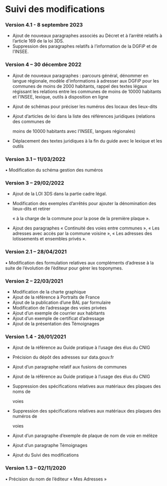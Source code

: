 # Suivi des modifications

### Version 4.1 - 8 septembre 2023

* Ajout de nouveaux paragraphes associés au Décret et à l’arrêté relatifs à l’article 169 de la loi 3DS.
* Suppression des paragraphes relatifs à l’information de la DGFiP et de l’INSEE.

### Version 4 – 30 décembre 2022

* Ajout de nouveaux paragraphes : parcours général, dénommer en langue régionale, modèle d'informations à adresser aux DGFiP pour les communes de moins de 2000 habitants, rappel des textes légaux régissant les relations entre les communes de moins de 10000 habitants et l'INSEE, lexique, outils à disposition en ligne
* Ajout de schémas pour préciser les numéros des locaux des lieux-dits
*   Ajout d’articles de loi dans la liste des références juridiques (relations des communes de

    moins de 10000 habitants avec l’INSEE, langues régionales)
* Déplacement des textes juridiques à la fin du guide avec le lexique et les outils&#x20;

### Version 3.1 – 11/03/2022

• Modification du schéma gestion des numéros&#x20;

### Version 3 – 29/02/2022

* Ajout de la LOI 3DS dans la partie cadre légal.
*   Modification des exemples d’arrêtés pour ajouter la dénomination des lieux-dits et retirer

    « à la charge de la commune pour la pose de la première plaque ».
* Ajout des paragraphes « Continuité des voies entre communes », « Les adresses avec accès par la commune voisine », « Les adresses des lotissements et ensembles privés ».

### Version 2.1 – 28/04/2021

• Modification des formulation relatives aux compléments d’adresse à la suite de l’évolution de l’éditeur pour gérer les toponymes.

### Version 2 – 22/03/2021

* Modification de la charte graphique
* Ajout de la référence à Portraits de France
* Ajout de la publication d’une BAL par formulaire
* Modification de l’adressage des voies privées
* Ajout d’un exemple de courrier aux habitants
* Ajout d’un exemple de certificat d’adressage
* Ajout de la présentation des Témoignages

### Version 1.4 - 26/01/2021

* Ajout de la référence au Guide pratique à l’usage des élus du CNIG
* Précision du dépôt des adresses sur data.gouv.fr
* Ajout d’un paragraphe relatif aux fusions de communes
* Ajout de la référence au Guide pratique à l’usage des élus du CNIG
*   Suppression des spécifications relatives aux matériaux des plaques des noms de

    voies
*   Suppression des spécifications relatives aux matériaux des plaques des numéros de

    voies
* Ajout d’un paragraphe d’exemple de plaque de nom de voie en mélèze
* Ajout d’un paragraphe Témoignages
* Ajout du Suivi des modifications

### Version 1.3 – 02/11/2020

• Précision du nom de l’éditeur « Mes Adresses »
